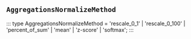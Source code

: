## `AggregationsNormalizeMethod`
:::
type AggregationsNormalizeMethod = 'rescale_0_1' | 'rescale_0_100' | 'percent_of_sum' | 'mean' | 'z-score' | 'softmax';
:::
